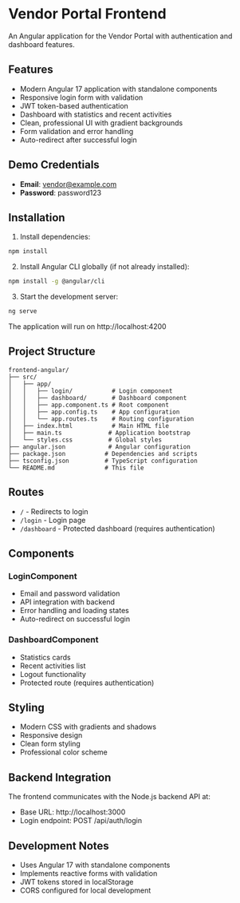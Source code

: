 # Vendor Portal Frontend

An Angular application for the Vendor Portal with authentication and dashboard features.

## Features

- Modern Angular 17 application with standalone components
- Responsive login form with validation
- JWT token-based authentication
- Dashboard with statistics and recent activities
- Clean, professional UI with gradient backgrounds
- Form validation and error handling
- Auto-redirect after successful login

## Demo Credentials

- **Email**: vendor@example.com
- **Password**: password123

## Installation

1. Install dependencies:
```bash
npm install
```

2. Install Angular CLI globally (if not already installed):
```bash
npm install -g @angular/cli
```

3. Start the development server:
```bash
ng serve
```

The application will run on http://localhost:4200

## Project Structure

```
frontend-angular/
├── src/
│   ├── app/
│   │   ├── login/           # Login component
│   │   ├── dashboard/       # Dashboard component
│   │   ├── app.component.ts # Root component
│   │   ├── app.config.ts    # App configuration
│   │   └── app.routes.ts    # Routing configuration
│   ├── index.html           # Main HTML file
│   ├── main.ts             # Application bootstrap
│   └── styles.css          # Global styles
├── angular.json            # Angular configuration
├── package.json           # Dependencies and scripts
├── tsconfig.json          # TypeScript configuration
└── README.md              # This file
```

## Routes

- `/` - Redirects to login
- `/login` - Login page
- `/dashboard` - Protected dashboard (requires authentication)

## Components

### LoginComponent
- Email and password validation
- API integration with backend
- Error handling and loading states
- Auto-redirect on successful login

### DashboardComponent
- Statistics cards
- Recent activities list
- Logout functionality
- Protected route (requires authentication)

## Styling

- Modern CSS with gradients and shadows
- Responsive design
- Clean form styling
- Professional color scheme

## Backend Integration

The frontend communicates with the Node.js backend API at:
- Base URL: http://localhost:3000
- Login endpoint: POST /api/auth/login

## Development Notes

- Uses Angular 17 with standalone components
- Implements reactive forms with validation
- JWT tokens stored in localStorage
- CORS configured for local development
